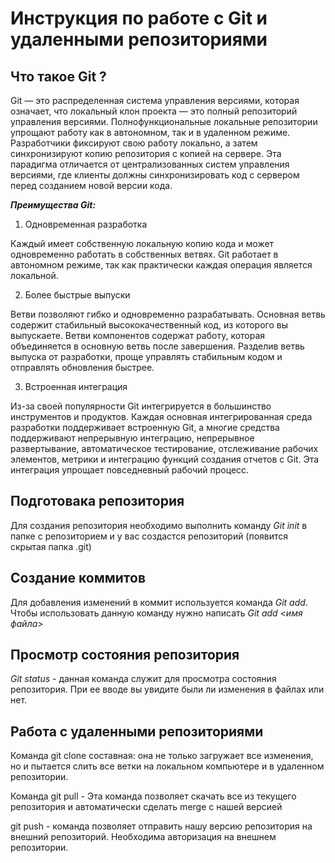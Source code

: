 # Инструкция по работе с Git и удаленными репозиториями #

## Что такое Git ?
Git — это распределенная система управления версиями, которая означает, что локальный клон проекта — это полный репозиторий управления версиями. Полнофункциональные локальные репозитории упрощают работу как в автономном, так и в удаленном режиме. Разработчики фиксируют свою работу локально, а затем синхронизируют копию репозитория с копией на сервере. Эта парадигма отличается от централизованных систем управления версиями, где клиенты должны синхронизировать код с сервером перед созданием новой версии кода.

***Преимущества Git:***

1. Одновременная разработка

Каждый имеет собственную локальную копию кода и может одновременно работать в собственных ветвях. Git работает в автономном режиме, так как практически каждая операция является локальной.

2. Более быстрые выпуски

Ветви позволяют гибко и одновременно разрабатывать. Основная ветвь содержит стабильный высококачественный код, из которого вы выпускаете. Ветви компонентов содержат работу, которая объединяется в основную ветвь после завершения. Разделив ветвь выпуска от разработки, проще управлять стабильным кодом и отправлять обновления быстрее.

3. Встроенная интеграция

Из-за своей популярности Git интегрируется в большинство инструментов и продуктов. Каждая основная интегрированная среда разработки поддерживает встроенную Git, а многие средства поддерживают непрерывную интеграцию, непрерывное развертывание, автоматическое тестирование, отслеживание рабочих элементов, метрики и интеграцию функций создания отчетов с Git. Эта интеграция упрощает повседневный рабочий процесс. 

## Подготовака репозитория
Для создания репозитория необходимо выполнить команду *Git init* в папке с репозиторием и у вас создастся  репозиторий (появится скрытая папка .git)

## Создание коммитов
Для добавления изменений в коммит используется команда *Git add*. Чтобы использовать данную команду нужно написать *Git add <имя файла>*

## Просмотр состояния репозитория
*Git status* - данная команда служит для просмотра состояния репозитория. При ее вводе вы увидите были ли изменения в файлах или нет.

## Работа с удаленными репозиториями 
Команда git clone составная: она не только загружает все изменения, но и пытается слить все ветки на локальном компьютере и в удаленном репозитории.

Команда git pull - Эта команда позволяет скачать все из текущего репозитория и автоматически сделать merge с нашей версией

git push - команда позволяет отправить нашу версию репозитория на внешний репозиторий. Необходима авторизация на внешнем репозитории.      